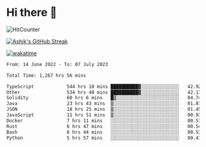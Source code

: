 # Hi there 👋

![HitCounter](https://hits.seeyoufarm.com/api/count/incr/badge.svg?url=https%3A%2F%2Fgithub.com%2Fashrhmn1212%2Fhit-counter)

<!-- ![Contribution Graph](https://github-readme-activity-graph.cyclic.app/graph?username=ashrhmn) -->


<!-- [![Top Langs](https://github-readme-stats.vercel.app/api/top-langs/?username=ashrhmn&layout=compact&theme=synthwave&langs_count=10&card_width=445)](https://github.com/anuraghazra/github-readme-stats) -->

[![Ashik's GitHub Streak](https://github-readme-streak-stats.herokuapp.com/?user=ashrhmn&theme=blood&fire=DD7F1C&background=151515&dates=9f9f9f&border=DD2727)](https://git.io/streak-stats)

<!-- ![Ashik's GitHub stats](https://github-readme-stats.vercel.app/api/?username=ashrhmn&show_icons=true&title_color=fff&icon_color=79ff97&text_color=9f9f9f&bg_color=151515) -->

[![wakatime](https://wakatime.com/badge/user/3df86613-ba63-4631-8e65-0ff18e7becad.svg)](https://wakatime.com/@3df86613-ba63-4631-8e65-0ff18e7becad)

<!--START_SECTION:waka-->

```txt
From: 14 June 2022 - To: 07 July 2023

Total Time: 1,267 hrs 56 mins

TypeScript            544 hrs 10 mins ██████████▓░░░░░░░░░░░░░░   42.92 %
Other                 534 hrs 40 mins ██████████▓░░░░░░░░░░░░░░   42.17 %
Solidity              60 hrs 6 mins   █▒░░░░░░░░░░░░░░░░░░░░░░░   04.74 %
Java                  23 hrs 43 mins  ▒░░░░░░░░░░░░░░░░░░░░░░░░   01.87 %
JSON                  18 hrs 25 mins  ▒░░░░░░░░░░░░░░░░░░░░░░░░   01.45 %
JavaScript            11 hrs 51 mins  ▒░░░░░░░░░░░░░░░░░░░░░░░░   00.93 %
Docker                7 hrs 11 mins   ░░░░░░░░░░░░░░░░░░░░░░░░░   00.57 %
Rust                  6 hrs 47 mins   ░░░░░░░░░░░░░░░░░░░░░░░░░   00.54 %
Bash                  6 hrs 44 mins   ░░░░░░░░░░░░░░░░░░░░░░░░░   00.53 %
Python                5 hrs 57 mins   ░░░░░░░░░░░░░░░░░░░░░░░░░   00.47 %
```

<!--END_SECTION:waka-->


<!--### Most Used Languages
<img src="https://wakatime.com/share/@ashrhmn/24ecb986-5bf8-4607-af7f-0aab08908d8c.png" />

### Favourite Tools
<img src="https://wakatime.com/share/@ashrhmn/f4e08015-f3bc-460a-9228-95a3ba11c604.png" />-->
